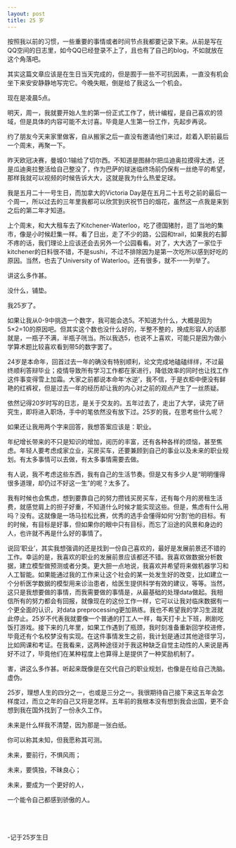```yaml
---
layout: post
title: 25 岁
---
```


按照我以前的习惯，一些重要的事情或者时间节点我都要记录下来。从前是写在QQ空间的日志里，如今QQ已经登录不上了，且也有了自己的blog，不如就放在这个角落吧。

其实这篇文章应该是在生日当天完成的，但是囿于一些不可抗因素，一直没有机会坐下来安安静静地写完它。今晚失眠，倒是给了我这么一个机会。

现在是凌晨5点。

明天，周一，我就要开始人生的第一份正式工作了，统计编程，是自己喜欢的领域，但是具体的内容可能不太讨喜。毕竟是人生第一份工作，先起步再说。

约了朋友今天来家里做客，自从搬家之后一直没有邀请他们来过，趁着入职前最后一个周末，再聚一下。

昨天欧冠决赛，曼城0:1输给了切尔西。不知道是图赫尔把瓜迪奥拉摸得太透，还是瓜迪奥拉整活给自己整没了，作为巴萨的球迷临终场前仍保有一丝绝平的希望，那样我就可以视频的时候告诉大大，这就是我为什么热爱足球。

我是五月二十一号生日，而加拿大的Victoria Day是在五月二十五号之前的最后一个周一，所以过去的三年里我都可以欣赏到庆祝节日的烟花，虽然这一点我是来到之后的第二年才知道。

上个周末，和大大租车去了Kitchener-Waterloo，吃了德国猪肘，逛了当地的集市，像是小时候赶集一样。看了日出，走了不少的路，公园和trail，如果我的右脚不疼的话，我们理论上应该还会去另外一个公园看看。对了，大大选了一家位于kitchener的日料很不错，不是sushi，不过不排除因为是第一次吃所以感到好吃的原因。当然，也去了University of Waterloo。还有很多，就不一一列举了。

讲这么多作甚。

没什么，铺垫。

我25岁了。

如果让我从0-9中挑选一个数字，我可能会选5。不知道为什么，大概是因为5×2=10的原因吧。但其实这个数也没什么好的，半整不整的，换成形容人的话那就是，一瓶子不满，半瓶子咣当。所以我选5，也说不上喜欢，可能只是因为做小学算术题比较喜欢看到带5的数字罢了。

24岁是本命年，回首过去一年的确没有特别顺利，论文完成地磕磕绊绊，不过最终顺利答辩毕业；疫情导致所有学习工作都在家进行，降低效率的同时也让找工作这件事变得雪上加霜。大家之前都说本命年‘水逆’，我不信，于是衣柜中便没有鲜艳的红裤衩，但是过去一年的经历却让我的内心对之前的观点产生了一丝质疑。

依然记得20岁时写的日志，是关于交友的。五年过去了，走出了大学，读完了研究生，即将进入职场，手中的笔依然没有放下过。25岁的我，在思考些什么呢？

如果还让我用两个字来回答，我想答案应该是：职业。

年纪增长带来的不只是知识的增加，阅历的丰富，还有各种各样的烦恼，甚至焦虑。年轻人要考虑成家立业，买房买车，还要兼顾到自己的事业以及未来的职业规划。有太多事情可以去做，有太多事情需要去做。

有人说，我不考虑这些东西，我有自己的生活节奏。但是又有多少人是“明明懂得很多道理，却仍过不好这一生”的呢？太多了。

我有时候也会焦虑，想到要靠自己的努力攒钱买房买车，还有每个月的房租生活费，就感觉肩上的担子好重，不知道什么时候才能实现这些。但是，焦虑有什么用吗？没有。这就像是一场马拉松比赛，优秀的选手会懂得如何‘分割’他的目标。有的时候，有目标是好事，但如果你的眼中只有目标，而忘了沿途的风景和身边的人，也许就不再是什么好的事情了。

说回‘职业’，其实我想强调的还是找到一份自己喜欢的，最好是发展前景还不错的工作。幸运的是，我喜欢的职业的发展前景应该都还不错。我喜欢做数据分析数据，建立模型做预测或者分类。更大胆一点地说，我喜欢并希望将来做机器学习和人工智能。如果能通过我的工作来让这个社会的某一处发生好的改变，比如建立一个分析医学数据的模型用来诊治患者，给医生提供科学有效的建议，等等。当然，这只是我想要做的事情，而我需要做的事情是，从最基础的处理data做起。我相信所有的努力都会有回报，就像现在的这份工作一样，它可以让我对临床数据有一个更全面的认识，对data preprocessing更加熟练。我也不希望我的学习生涯就此停止。25岁不代表我就要像一个普通的打工人一样，每天打卡上下班，刷剧吃饭打游戏。接下来的几年里，如果工作遇到了瓶颈，我时刻准备重新回学校进修，毕竟还有个名校梦没有实现。在这件事情发生之前，我计划是通过其他途径学习，比如网课和考证。在我看来，这两种途径对于我这种缺乏自觉主动性的人来说是再好不过了，毕竟他们在某种程度上也算得上是提供了一种奖励机制了。

害，讲这么多作甚。听起来既像是在交代自己的职业规划，也像是在给自己洗脑。虚伪。

25岁，理想人生的四分之一，也或是三分之一。我很期待自己接下来这五年会怎样度过，而立之年的自己又将是怎样。五年前的我根本没有想到我会出国，更不会想到我在国外找到了一份永久工作。

未来是什么样我不清楚，因为那是一张白纸。

你可以称其未知，但我愿称其可测。

未来，要前行，不惧风雨；

未来，要慎独，不昧良心；

未来，要成为一个更好的人，

一个能令自己都感到骄傲的人。



</br></br></br>-记于25岁生日






